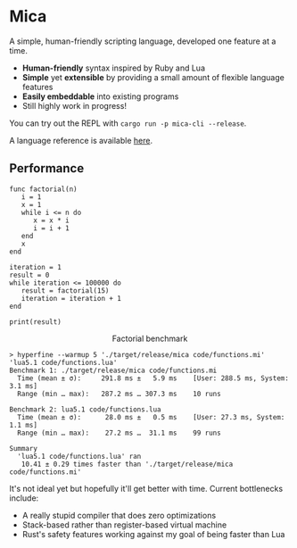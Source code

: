 # Mica

A simple, human-friendly scripting language, developed one feature at a time.

- **Human-friendly** syntax inspired by Ruby and Lua
- **Simple** yet **extensible** by providing a small amount of flexible language features
- **Easily embeddable** into existing programs
- Still highly work in progress!

You can try out the REPL with `cargo run -p mica-cli --release`.

A language reference is available [here](language.md).

## Performance

```
func factorial(n)
   i = 1
   x = 1
   while i <= n do
      x = x * i
      i = i + 1
   end
   x
end

iteration = 1
result = 0
while iteration <= 100000 do
   result = factorial(15)
   iteration = iteration + 1
end

print(result)
```
<p align="center">Factorial benchmark</p>

```
> hyperfine --warmup 5 './target/release/mica code/functions.mi' 'lua5.1 code/functions.lua'
Benchmark 1: ./target/release/mica code/functions.mi
  Time (mean ± σ):     291.8 ms ±   5.9 ms    [User: 288.5 ms, System: 3.1 ms]
  Range (min … max):   287.2 ms … 307.3 ms    10 runs

Benchmark 2: lua5.1 code/functions.lua
  Time (mean ± σ):      28.0 ms ±   0.5 ms    [User: 27.3 ms, System: 1.1 ms]
  Range (min … max):    27.2 ms …  31.1 ms    99 runs

Summary
  'lua5.1 code/functions.lua' ran
   10.41 ± 0.29 times faster than './target/release/mica code/functions.mi'
```
It's not ideal yet but hopefully it'll get better with time. Current bottlenecks include:
- A really stupid compiler that does zero optimizations
- Stack-based rather than register-based virtual machine
- Rust's safety features working against my goal of being faster than Lua
